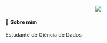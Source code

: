 <p align="center">
<img src="https://github.com/workside69/gabriel/blob/master/file/gitvideo%20.gif">
   </p>

<h4> 🚀 Sobre mim </h4>
Estudante de Ciência de Dados

